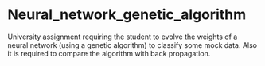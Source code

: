 # Neural_network_genetic_algorithm

University assignment requiring the student to evolve the weights of a neural network (using a genetic algorithm) to classify some mock data. Also it is required to compare the algorithm with back propagation.
